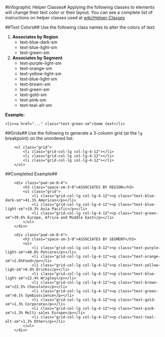 #Infographic Helper Classes#
Applying the following classes to elements will change their text color or their layout. You can see a complete list of instructions on helper classes used at [wiki/Helper-Classes](Helper-Classes.md)

##Text Colors##
Use the following class names to alter the colors of text:

1. **Associates by Region**
	* text-blue-dark-sm
	* text-blue-light-sm
	* text-green-sm
2. **Associates by Segment**
	* text-purple-light-sm
	* text-orange-sm
	* text-yellow-light-sm
	* text-blue-light-sm
	* text-brown-sm
	* text-green-sm
	* text-gold-sm
	* text-pink-sm
	* text-teal-alt-sm
	
**Example:**

`<li><a href="..." class="text-green-sm">Some text</li>`

##Grids##
Use the following to generate a 3-column grid (at the `lg` breakpoint) on the unordered list:

```
	<ul class="grid">
		<li class="grid-col-lg col-lg-4-12"></li>
		<li class="grid-col-lg col-lg-4-12"></li>
		<li class="grid-col-lg col-lg-4-12"></li>
	</ul>
```

##Completed Example##

```
	<div class="pad-sm-0-4">
	    <h3 class="space-sm-3-0">ASSOCIATES BY REGION</h3>
	    <ul class="grid">
	        <li class="grid-col-lg col-lg-4-12"><p class="text-blue-dark-sm">41.1% Americas</p></li>
	        <li class="grid-col-lg col-lg-4-12"><p class="text-blue-light-sm">19.3% Asia Pacific</p></li>
	        <li class="grid-col-lg col-lg-4-12"><p class="text-green-sm">39.6% Europe, Africa and Middle East</p></li>
	    </ul>
	</div>
	
	<div class="pad-sm-0-4">
	    <h3 class="space-sm-3-0">ASSOCIATES BY SEGMENT</h3>
	    <ul>
	        <li class="grid-col-lg col-lg-4-12"><p class="text-purple-light-sm">48.8% Petcare</p></li>
	        <li class="grid-col-lg col-lg-4-12"><p class="text-orange-sm">2.6%Food</p></li>
	        <li class="grid-col-lg col-lg-4-12"><p class="text-yellow-ligh-sm">0.8% Drinks</p></li>
	        <li class="grid-col-lg col-lg-4-12"><p class="text-blue-light-sm">22.4% Wrigley</p></li>
	        <li class="grid-col-lg col-lg-4-12"><p class="text-brown-sm">22.5% Chocolate</p></li>
	        <li class="grid-col-lg col-lg-4-12"><p class="text-green-sm">0.1% Symbioscience</p></li>
	        <li class="grid-col-lg col-lg-4-12"><p class="text-gold-sm">1.3% Corporate</p></li>
	        <li class="grid-col-lg col-lg-4-12"><p class="text-pink-sm">1.3% Multi-sales Europe</p></li>
	        <li class="grid-col-lg col-lg-4-12"><p class="text-teal-alt-sm">1.3% Other</p></li>
	    </ul>
	</div>
```